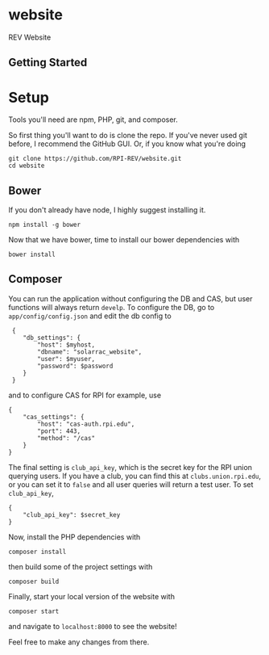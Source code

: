# website

REV Website

## Getting Started

# Setup

Tools you'll need are npm, PHP, git, and composer.

So first thing you'll want to do is clone the repo. If you've never
used git before, I recommend the GitHub GUI. Or, if you know what you're
doing 

    git clone https://github.com/RPI-REV/website.git
    cd website
	
## Bower

If you don't already have node, I highly suggest installing it.

    npm install -g bower
  
Now that we have bower, time to install our bower dependencies with 

    bower install 

## Composer

You can run the application without configuring the DB and CAS, 
but user functions will always return `develp`. To configure the DB, go to
`app/config/config.json` and edit the db config to 

     {
        "db_settings": {
            "host": $myhost,
            "dbname": "solarrac_website",
            "user": $myuser,
            "password": $password
        }
     }

and to configure CAS for RPI for example, use

    {
        "cas_settings": {
            "host": "cas-auth.rpi.edu",
            "port": 443,
            "method": "/cas"
        }
    }
    
The final setting is `club_api_key`, which is the secret key for the RPI union 
querying users. If you have a club, you can find this at `clubs.union.rpi.edu`, 
or you can set it to `false` and all user queries will return a test user. To 
set `club_api_key`,

    {
        "club_api_key": $secret_key
    }

Now, install the PHP dependencies with

    composer install

then build some of the project settings with 

    composer build
    
Finally, start your local version of the website with

    composer start

and navigate to `localhost:8000` to see the website!

Feel free to make any changes from there.